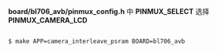 **board/bl706_avb/pinmux_config.h** 中 **PINMUX_SELECT** 选择 **PINMUX_CAMERA_LCD**

```bash

$ make APP=camera_interleave_psram BOARD=bl706_avb

```